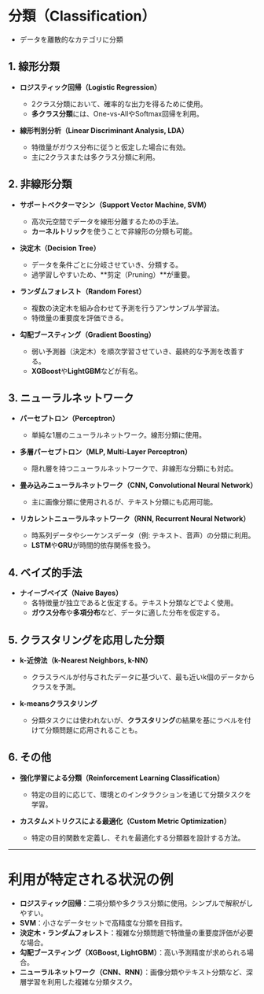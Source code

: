 # 分類（Classification）
- データを離散的なカテゴリに分類

## **1. 線形分類**
- **ロジスティック回帰（Logistic Regression）**  
  - 2クラス分類において、確率的な出力を得るために使用。
  - **多クラス分類**には、One-vs-AllやSoftmax回帰を利用。

- **線形判別分析（Linear Discriminant Analysis, LDA）**  
  - 特徴量がガウス分布に従うと仮定した場合に有効。
  - 主に2クラスまたは多クラス分類に利用。

## **2. 非線形分類**
- **サポートベクターマシン（Support Vector Machine, SVM）**  
  - 高次元空間でデータを線形分離するための手法。
  - **カーネルトリック**を使うことで非線形の分類も可能。

- **決定木（Decision Tree）**  
  - データを条件ごとに分岐させていき、分類する。
  - 過学習しやすいため、**剪定（Pruning）**が重要。

- **ランダムフォレスト（Random Forest）**  
  - 複数の決定木を組み合わせて予測を行うアンサンブル学習法。
  - 特徴量の重要度を評価できる。

- **勾配ブースティング（Gradient Boosting）**  
  - 弱い予測器（決定木）を順次学習させていき、最終的な予測を改善する。
  - **XGBoost**や**LightGBM**などが有名。

## **3. ニューラルネットワーク**
- **パーセプトロン（Perceptron）**  
  - 単純な1層のニューラルネットワーク。線形分類に使用。
  
- **多層パーセプトロン（MLP, Multi-Layer Perceptron）**  
  - 隠れ層を持つニューラルネットワークで、非線形な分類にも対応。

- **畳み込みニューラルネットワーク（CNN, Convolutional Neural Network）**  
  - 主に画像分類に使用されるが、テキスト分類にも応用可能。

- **リカレントニューラルネットワーク（RNN, Recurrent Neural Network）**  
  - 時系列データやシーケンスデータ（例: テキスト、音声）の分類に利用。
  - **LSTM**や**GRU**が時間的依存関係を扱う。

## **4. ベイズ的手法**
- **ナイーブベイズ（Naive Bayes）**  
  - 各特徴量が独立であると仮定する。テキスト分類などでよく使用。
  - **ガウス分布**や**多項分布**など、データに適した分布を仮定する。

## **5. クラスタリングを応用した分類**
- **k-近傍法（k-Nearest Neighbors, k-NN）**  
  - クラスラベルが付与されたデータに基づいて、最も近いk個のデータからクラスを予測。

- **k-meansクラスタリング**  
  - 分類タスクには使われないが、**クラスタリング**の結果を基にラベルを付けて分類問題に応用されることも。

## **6. その他**
- **強化学習による分類（Reinforcement Learning Classification）**  
  - 特定の目的に応じて、環境とのインタラクションを通じて分類タスクを学習。

- **カスタムメトリクスによる最適化（Custom Metric Optimization）**  
  - 特定の目的関数を定義し、それを最適化する分類器を設計する方法。

---

# 利用が特定される状況の例

- **ロジスティック回帰**：二項分類や多クラス分類に使用。シンプルで解釈がしやすい。
- **SVM**：小さなデータセットで高精度な分類を目指す。
- **決定木・ランダムフォレスト**：複雑な分類問題で特徴量の重要度評価が必要な場合。
- **勾配ブースティング（XGBoost, LightGBM）**：高い予測精度が求められる場合。
- **ニューラルネットワーク（CNN、RNN）**：画像分類やテキスト分類など、深層学習を利用した複雑な分類タスク。
